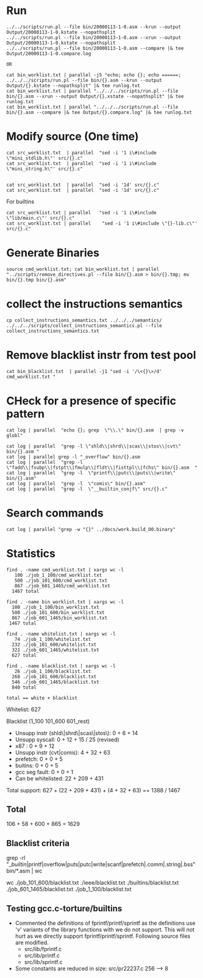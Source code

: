 # Run
```
../../scripts/run.pl --file bin/20000113-1-0.asm --krun --output Output/20000113-1-0.kstate --nopathsplit
../../scripts/run.pl --file bin/20000113-1-0.asm --xrun --output Output/20000113-1-0.kstate --nopathsplit
../../scripts/run.pl --file bin/20000113-1-0.asm --compare |& tee Output/20000113-1-0.compare.log

OR

cat bin_worklist.txt | parallel -j5 "echo; echo {}; echo ======; ../../../scripts/run.pl --file bin/{}.asm --krun --output Output/{}.kstate --nopathsplit" |& tee runlog.txt
cat bin_worklist.txt | parallel "../../../scripts/run.pl --file bin/{}.asm --xrun --output Output/{}.xstate --nopathsplit" |& tee runlog.txt
cat bin_worklist.txt | parallel "../../../scripts/run.pl --file bin/{}.asm --compare |& tee Output/{}.compare.log" |& tee runlog.txt
```

# Modify source (One time)
```
cat src_worklist.txt  | parallel  "sed -i '1 i\#include \"mini_stdlib.h\"' src/{}.c" 
cat src_worklist.txt  | parallel  "sed -i '1 i\#include \"mini_string.h\"' src/{}.c" 


cat src_worklist.txt  | parallel  "sed -i '1d' src/{}.c"
cat src_worklist.txt  | parallel  "sed -i '1d' src/{}.c"
```

For builtins
```
cat src_worklist.txt | parallel   "sed -i '1 i\#include \"lib/main.c\"' src/{}.c"
cat src_worklist.txt | parallel    "sed -i '1 i\#include \"{}-lib.c\"' src/{}.c"
```

# Generate Binaries
```
source cmd_worklist.txt; cat bin_worklist.txt | parallel "../scripts/remove_directives.pl --file bin/{}.asm > bin/{}.tmp; mv bin/{}.tmp bin/{}.asm"
```

# collect the instructions semantics
```
cp collect_instructions_semantics.txt ../../../semantics/
../../../scripts/collect_instructions_semantics.pl --file collect_instructions_semantics.txt
```

# Remove blacklist instr from test pool
```
cat bin_blacklist.txt  | parallel -j1 "sed -i '/\<{}\>/d' cmd_worklist.txt "
```

# CHeck for a presence of specific pattern
```
cat log | parallel  "echo {}; grep  \"\\.\" bin/{}.asm  | grep -v globl"

cat log | parallel  "grep -l \"shld\\|shrd\\|scas\\|stos\\|cvt\" bin/{}.asm "
cat log | parallel grep -l "_overflow" bin/{}.asm
cat log | parallel  "grep -l  \"fadd\\|fsubp\\|fstpt\\|fmulp\\|fldt\\|fisttpl\\|fchs\" bin/{}.asm  "
cat log | parallel  "grep -l  \"printf\\|putc\\|puts\\|write\" bin/{}.asm"
cat log | parallel  "grep -l  \"comis\" bin/{}.asm"
cat log | parallel  "grep -l  \"__builtin_conjf\" src/{}.c"
```

# Search commands
```
cat log | parallel "grep -w "{}" ../docs/work.build_O0.binary"
```

# Statistics
```
find . -name cmd_worklist.txt | xargs wc -l
   100 ./job_1_100/cmd_worklist.txt
   500 ./job_101_600/cmd_worklist.txt
   867 ./job_601_1465/cmd_worklist.txt
  1467 total

find . -name bin_worklist.txt | xargs wc -l
  100 ./job_1_100/bin_worklist.txt
  500 ./job_101_600/bin_worklist.txt
  867 ./job_601_1465/bin_worklist.txt
 1467 total

find . -name whitelist.txt | xargs wc -l
   74 ./job_1_100/whitelist.txt
  232 ./job_101_600/whitelist.txt
  321 ./job_601_1465/whitelist.txt
  627 total
 
find . -name blacklist.txt | xargs wc -l
   26 ./job_1_100/blacklist.txt
  268 ./job_101_600/blacklist.txt
  546 ./job_601_1465/blacklist.txt
  840 total

total == white + blacklist  
```


Whitelist: 627

Blacklist (1_100 101_600 601_rest)
  - Unsupp instr (shld\\|shrd\\|scas\\|stos\\): 0 + 6 +  14
  - Unsupp syscall:                             0 + 12 + 15 / 25 (revised)
  - x87 :                                       0 + 9 +  12
  - Unsupp instr (cvt|comis):                   4 + 32 + 63
  - prefetch:                                   0 + 0  + 5
  - buitins:                                    0 + 0  + 5
  - gcc seg fault:                              0 + 0  + 1
  - Can be whitelisted:                         22 + 209 + 431


Total support:  627 +  (22 + 209 + 431) + (4 + 32 + 63) == 1388 / 1467                                           

## Total
106 + 58 + 600 + 865
= 1629

## Blacklist criteria
grep -rl "__builtin_\|printf\|overflow\|puts\|putc\|write\|scanf\|prefetch\|\.comm\|\.string\|\.bss" bin/*.asm  | wc

wc ./job_101_600/blacklist.txt ./ieee/blacklist.txt ./builtins/blacklist.txt ./job_601_1465/blacklist.txt ./job_1_100/blacklist.txt



## Testing gcc.c-torture/builtins
 - Commented the definitions of fprintf/printf/sprintf as
    the definitions use 'v' variants of the library functions with we do not support.
    This will not hurt as we directly support  fprintf/printf/sprintf.
    Following source files are modified.
      - src/lib/fprintf.c
      - src/lib/printf.c
      - src/lib/sprintf.c
 - Some constants are reduced in size: src/pr22237.c 256 --> 8



